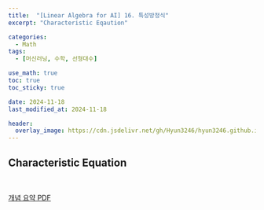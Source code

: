 ```yaml
---
title:  "[Linear Algebra for AI] 16. 특성방정식"
excerpt: "Characteristic Eqaution"

categories:
  - Math
tags:
  - [머신러닝, 수학, 선형대수]

use_math: true
toc: true
toc_sticky: true

date: 2024-11-18
last_modified_at: 2024-11-18

header:
  overlay_image: https://cdn.jsdelivr.net/gh/Hyun3246/hyun3246.github.io@master/image/overlay image/Linear Algebra for AI.png
---
```

## Characteristic Equation

<br/>

[개념 요약 PDF](https://github.com/Hyun3246/Code-Warehouse/blob/174045ea10e2722b666341709e6116f1c1dc17c8/Linear%20Algebra%20for%20AI/16.%20%ED%8A%B9%EC%84%B1%EB%B0%A9%EC%A0%95%EC%8B%9D.pdf)